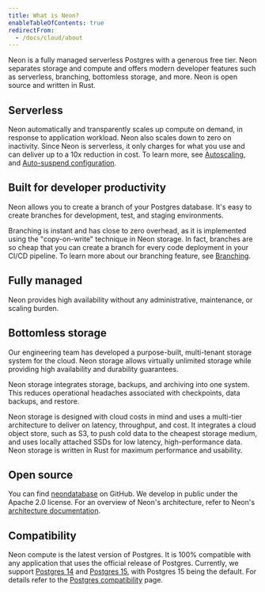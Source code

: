 ```yaml
---
title: What is Neon?
enableTableOfContents: true
redirectFrom:
  - /docs/cloud/about
---
```


Neon is a fully managed serverless Postgres with a generous free tier.
Neon separates storage and compute and offers modern developer features such as serverless, branching, bottomless storage, and more. Neon is open source and written in Rust.

## Serverless

Neon automatically and transparently scales up compute on demand, in response to application workload. Neon also scales down to zero on inactivity. Since Neon is serverless, it only charges for what you use and can deliver up to a 10x reduction in cost. To learn more, see [Autoscaling](/docs/introduction/autoscaling), and [Auto-suspend configuration](/docs/manage/endpoints#auto-suspend-configuration).

## Built for developer productivity

Neon allows you to create a branch of your Postgres database. It's easy to create branches for development, test, and staging environments.

Branching is instant and has close to zero overhead, as it is implemented using the "copy-on-write" technique in Neon storage.
In fact, branches are so cheap that you can create a branch for every code deployment in your CI/CD pipeline. To learn more about our branching feature, see [Branching](/docs/introduction/branching).

## Fully managed

Neon provides high availability without any administrative, maintenance, or scaling burden.

## Bottomless storage

Our engineering team has developed a purpose-built, multi-tenant storage system for the cloud.
Neon storage allows virtually unlimited storage while providing high availability and durability guarantees.

Neon storage integrates storage, backups, and archiving into one system. This reduces operational headaches associated with checkpoints, data backups, and restore.

Neon storage is designed with cloud costs in mind and uses a multi-tier architecture to deliver on latency, throughput, and cost. It integrates a cloud object store, such as S3, to push cold data to the cheapest storage medium, and uses locally attached SSDs for low latency, high-performance data. Neon storage is written in Rust for maximum performance and usability.

## Open source

You can find [neondatabase](https://github.com/neondatabase/neon) on GitHub. We develop in public under the Apache 2.0 license. For an overview of Neon's architecture, refer to Neon's [architecture documentation](/docs/introduction/architecture-overview).

## Compatibility

Neon compute is the latest version of Postgres. It is 100% compatible with any application that uses the official release of Postgres. Currently, we support [Postgres 14](https://www.postgresql.org/docs/14/release-14.html) and [Postgres 15](https://www.postgresql.org/docs/15/release-15.html), with Postgres 15 being the default. For details refer to the [Postgres compatibility](/docs/reference/compatibility) page.
